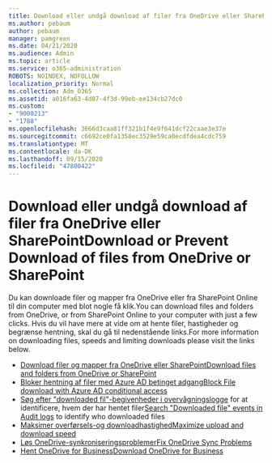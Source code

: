 ```yaml
---
title: Download eller undgå download af filer fra OneDrive eller SharePoint
ms.author: pebaum
author: pebaum
manager: pamgreen
ms.date: 04/21/2020
ms.audience: Admin
ms.topic: article
ms.service: o365-administration
ROBOTS: NOINDEX, NOFOLLOW
localization_priority: Normal
ms.collection: Adm_O365
ms.assetid: a016fa63-4d87-4f3d-99eb-ee134cb27dc0
ms.custom:
- "9000213"
- "1788"
ms.openlocfilehash: 3666d3caa81ff321b1f4e9f641dcf22caae3e37e
ms.sourcegitcommit: c6692ce0fa1358ec3529e59ca0ecdfdea4cdc759
ms.translationtype: MT
ms.contentlocale: da-DK
ms.lasthandoff: 09/15/2020
ms.locfileid: "47800422"
---
```

# <a name="download-or-prevent-download-of-files-from-onedrive-or-sharepoint"></a><span data-ttu-id="3fc8f-102">Download eller undgå download af filer fra OneDrive eller SharePoint</span><span class="sxs-lookup"><span data-stu-id="3fc8f-102">Download or Prevent Download of files from OneDrive or SharePoint</span></span>

<span data-ttu-id="3fc8f-103">Du kan downloade filer og mapper fra OneDrive eller fra SharePoint Online til din computer med blot nogle få klik.</span><span class="sxs-lookup"><span data-stu-id="3fc8f-103">You can download files and folders from OneDrive, or from SharePoint Online to your computer with just a few clicks.</span></span> <span data-ttu-id="3fc8f-104">Hvis du vil have mere at vide om at hente filer, hastigheder og begrænse hentning, skal du gå til nedenstående links.</span><span class="sxs-lookup"><span data-stu-id="3fc8f-104">For more information on downloading files, speeds and limiting downloads please visit the links below.</span></span>

- [<span data-ttu-id="3fc8f-105">Download filer og mapper fra OneDrive eller SharePoint</span><span class="sxs-lookup"><span data-stu-id="3fc8f-105">Download files and folders from OneDrive or SharePoint</span></span>](https://support.office.com/article/Download-files-and-folders-from-OneDrive-or-SharePoint-5c7397b7-19c7-4893-84fe-d02e8fa5df05)
- [<span data-ttu-id="3fc8f-106">Bloker hentning af filer med Azure AD betinget adgang</span><span class="sxs-lookup"><span data-stu-id="3fc8f-106">Block File download with Azure AD conditional access</span></span>](https://docs.microsoft.com/cloud-app-security/use-case-proxy-block-session-aad#create-a-block-download-policy-for-unmanaged-devices)
- <span data-ttu-id="3fc8f-107">[Søg efter "downloaded fil"-begivenheder i overvågningslogge](https://docs.microsoft.com/microsoft-365/compliance/search-the-audit-log-in-security-and-compliance?view=o365-worldwide#file-and-page-activities) for at identificere, hvem der har hentet filer</span><span class="sxs-lookup"><span data-stu-id="3fc8f-107">[Search "Downloaded file" events in Audit logs](https://docs.microsoft.com/microsoft-365/compliance/search-the-audit-log-in-security-and-compliance?view=o365-worldwide#file-and-page-activities) to identify who downloaded files</span></span>
- [<span data-ttu-id="3fc8f-108">Maksimer overførsels-og downloadhastighed</span><span class="sxs-lookup"><span data-stu-id="3fc8f-108">Maximize upload and download speed</span></span>](https://support.office.com/article/Maximize-upload-and-download-speed-8eeadfb8-501f-406d-997b-98ab6ff67f43)
- [<span data-ttu-id="3fc8f-109">Løs OneDrive-synkroniseringsproblemer</span><span class="sxs-lookup"><span data-stu-id="3fc8f-109">Fix OneDrive Sync Problems</span></span>](https://support.office.com/article/Fix-OneDrive-sync-problems-83ab0d8a-8400-45b0-8dcf-dc8aa8a6bcf8)
- [<span data-ttu-id="3fc8f-110">Hent OneDrive for Business</span><span class="sxs-lookup"><span data-stu-id="3fc8f-110">Download OneDrive for Business</span></span>](https://onedrive.live.com/about/download/)
